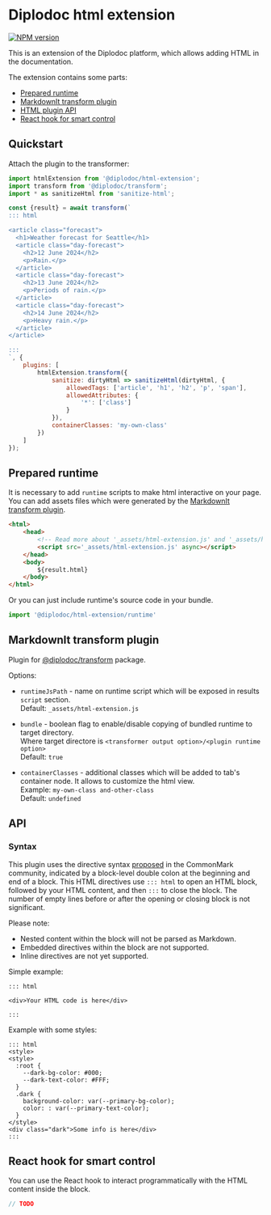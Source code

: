 # Diplodoc html extension

[![NPM version](https://img.shields.io/npm/v/@diplodoc/html-extension.svg?style=flat)](https://www.npmjs.org/package/@diplodoc/html-extension)

This is an extension of the Diplodoc platform, which allows adding HTML in the documentation.

The extension contains some parts:
- [Prepared runtime](#prepared-runtime)
- [MarkdownIt transform plugin](#markdownit-transform-plugin)
- [HTML plugin API](#api)
- [React hook for smart control](#react-hook-for-smart-control)

## Quickstart

Attach the plugin to the transformer:

```js
import htmlExtension from '@diplodoc/html-extension';
import transform from '@diplodoc/transform';
import * as sanitizeHtml from 'sanitize-html';

const {result} = await transform(`
::: html

<article class="forecast">
  <h1>Weather forecast for Seattle</h1>
  <article class="day-forecast">
    <h2>12 June 2024</h2>
    <p>Rain.</p>
  </article>
  <article class="day-forecast">
    <h2>13 June 2024</h2>
    <p>Periods of rain.</p>
  </article>
  <article class="day-forecast">
    <h2>14 June 2024</h2>
    <p>Heavy rain.</p>
  </article>
</article>

:::
`, {
    plugins: [
        htmlExtension.transform({
            sanitize: dirtyHtml => sanitizeHtml(dirtyHtml, {
                allowedTags: ['article', 'h1', 'h2', 'p', 'span'],
                allowedAttributes: {
                    '*': ['class']
                }
            }),
            containerClasses: 'my-own-class'
        })
    ]
});
```

## Prepared runtime

It is necessary to add `runtime` scripts to make html interactive on your page.<br/>
You can add assets files which were generated by the [MarkdownIt transform plugin](#markdownit-transform-plugin).
```html
<html>
    <head>
        <!-- Read more about '_assets/html-extension.js' and '_assets/html-extension.css' in 'Transform plugin' section -->
        <script src='_assets/html-extension.js' async></script>
    </head>
    <body>
        ${result.html}
    </body>
</html>
```

Or you can just include runtime's source code in your bundle.
```js
import '@diplodoc/html-extension/runtime'
```

## MarkdownIt transform plugin

Plugin for [@diplodoc/transform](https://github.com/diplodoc-platform/transform) package.

Options:
- `runtimeJsPath` - name on runtime script which will be exposed in results `script` section.<br>
  Default: `_assets/html-extension.js`<br>

- `bundle` - boolean flag to enable/disable copying of bundled runtime to target directory.<br>
  Where target directore is `<transformer output option>/<plugin runtime option>`<br>
  Default: `true`<br>

- `containerClasses` - additional classes which will be added to tab's container node. It allows to customize the html view.<br>
  Example: `my-own-class and-other-class`<br>
  Default: `undefined`<br>

## API

### Syntax

This plugin uses the directive syntax [proposed](https://talk.commonmark.org/t/generic-directives-plugins-syntax/444) in the CommonMark community, indicated by a block-level double colon at the beginning and end of a block. This HTML directives use `::: html` to open an HTML block, followed by your HTML content, and then `:::` to close the block. The number of empty lines before or after the opening or closing block is not significant.

Please note:
- Nested content within the block will not be parsed as Markdown.
- Embedded directives within the block are not supported.
- Inline directives are not yet supported.


Simple example:
```
::: html

<div>Your HTML code is here</div>

:::
```
Example with some styles:
```
::: html
<style>
<style>
  :root {
    --dark-bg-color: #000;
    --dark-text-color: #FFF;
  }
  .dark {
    background-color: var(--primary-bg-color);
    color: : var(--primary-text-color);
  }
</style>
<div class="dark">Some info is here</div>
:::
```

## React hook for smart control

You can use the React hook to interact programmatically with the HTML content inside the block.

```TypeScript
// TODO
```
